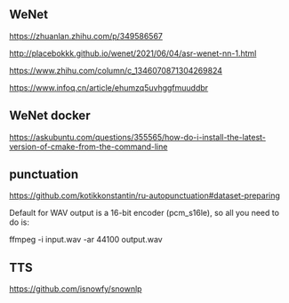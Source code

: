 

## WeNet



https://zhuanlan.zhihu.com/p/349586567

http://placebokkk.github.io/wenet/2021/06/04/asr-wenet-nn-1.html

https://www.zhihu.com/column/c_1346070871304269824


https://www.infoq.cn/article/ehumzq5uvhggfmuuddbr


## WeNet docker

https://askubuntu.com/questions/355565/how-do-i-install-the-latest-version-of-cmake-from-the-command-line 



## punctuation

https://github.com/kotikkonstantin/ru-autopunctuation#dataset-preparing




Default for WAV output is a 16-bit encoder (pcm_s16le), so all you need to do is:

ffmpeg -i input.wav -ar 44100 output.wav

## TTS

https://github.com/isnowfy/snownlp   

